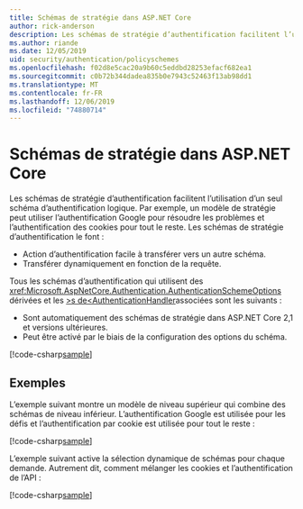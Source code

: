 ```yaml
---
title: Schémas de stratégie dans ASP.NET Core
author: rick-anderson
description: Les schémas de stratégie d’authentification facilitent l’utilisation d’un seul schéma d’authentification logique.
ms.author: riande
ms.date: 12/05/2019
uid: security/authentication/policyschemes
ms.openlocfilehash: f02d8e5cac20a9b60c5eddbd28253efacf682ea1
ms.sourcegitcommit: c0b72b344dadea835b0e7943c52463f13ab98dd1
ms.translationtype: MT
ms.contentlocale: fr-FR
ms.lasthandoff: 12/06/2019
ms.locfileid: "74880714"
---
```

# <a name="policy-schemes-in-aspnet-core"></a>Schémas de stratégie dans ASP.NET Core

Les schémas de stratégie d’authentification facilitent l’utilisation d’un seul schéma d’authentification logique. Par exemple, un modèle de stratégie peut utiliser l’authentification Google pour résoudre les problèmes et l’authentification des cookies pour tout le reste. Les schémas de stratégie d’authentification le font :

* Action d’authentification facile à transférer vers un autre schéma.
* Transférer dynamiquement en fonction de la requête.

Tous les schémas d’authentification qui utilisent des <xref:Microsoft.AspNetCore.Authentication.AuthenticationSchemeOptions> dérivées et les [>s de\<AuthenticationHandler](/dotnet/api/microsoft.aspnetcore.authentication.authenticationhandler-1)associées sont les suivants :

* Sont automatiquement des schémas de stratégie dans ASP.NET Core 2,1 et versions ultérieures.
* Peut être activé par le biais de la configuration des options du schéma.

[!code-csharp[sample](policyschemes/samples/AuthenticationSchemeOptions.cs?name=snippet)]

## <a name="examples"></a>Exemples

L’exemple suivant montre un modèle de niveau supérieur qui combine des schémas de niveau inférieur. L’authentification Google est utilisée pour les défis et l’authentification par cookie est utilisée pour tout le reste :

[!code-csharp[sample](policyschemes/samples/Startup.cs?name=snippet1)]

L’exemple suivant active la sélection dynamique de schémas pour chaque demande. Autrement dit, comment mélanger les cookies et l’authentification de l’API :

 <!-- REVIEW, missing If set in public Func<HttpContext, string> ForwardDefaultSelector -->

[!code-csharp[sample](policyschemes/samples/Startup.cs?name=snippet2)]
